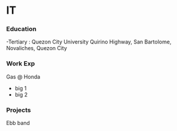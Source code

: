 # IT

### Education
-Tertiary : Quezon City University 
            Quirino Highway, San Bartolome, Novaliches, Quezon City


### Work Exp
Gas @ Honda
- big 1
- big 2


### Projects
Ebb band 
